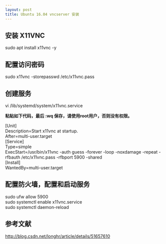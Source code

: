 ```yaml
---
layout: post
title: Ubuntu 16.04 vncserver 安装
---
```


安装 X11VNC
---
sudo apt install x11vnc -y


配置访问密码
---
sudo x11vnc -storepasswd /etc/x11vnc.pass 

创建服务
---
vi  /lib/systemd/system/x11vnc.service

**粘贴如下代码，最后 :wq 保存，请使用root用户，否则没有权限。**

[Unit]  
Description=Start x11vnc at startup.  
After=multi-user.target  
[Service]  
Type=simple  
ExecStart=/usr/bin/x11vnc -auth guess -forever -loop -noxdamage -repeat -rfbauth /etc/x11vnc.pass -rfbport 5900 -shared  
[Install]  
WantedBy=multi-user.target  

配置防火墙，配置和启动服务
---
sudo ufw allow 5900  
sudo systemctl enable x11vnc.service  
sudo systemctl daemon-reload  

参考文献
---
http://blog.csdn.net/longhr/article/details/51657610